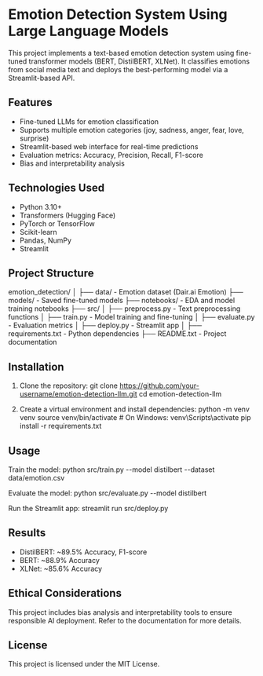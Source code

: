 Emotion Detection System Using Large Language Models
====================================================

This project implements a text-based emotion detection system using fine-tuned transformer models (BERT, DistilBERT, XLNet). It classifies emotions from social media text and deploys the best-performing model via a Streamlit-based API.

Features
--------
- Fine-tuned LLMs for emotion classification
- Supports multiple emotion categories (joy, sadness, anger, fear, love, surprise)
- Streamlit-based web interface for real-time predictions
- Evaluation metrics: Accuracy, Precision, Recall, F1-score
- Bias and interpretability analysis

Technologies Used
-----------------
- Python 3.10+
- Transformers (Hugging Face)
- PyTorch or TensorFlow
- Scikit-learn
- Pandas, NumPy
- Streamlit

Project Structure
-----------------
emotion_detection/
│
├── data/                  - Emotion dataset (Dair.ai Emotion)
├── models/                - Saved fine-tuned models
├── notebooks/             - EDA and model training notebooks
├── src/
│   ├── preprocess.py      - Text preprocessing functions
│   ├── train.py           - Model training and fine-tuning
│   ├── evaluate.py        - Evaluation metrics
│   ├── deploy.py          - Streamlit app
│
├── requirements.txt       - Python dependencies
├── README.txt             - Project documentation

Installation
------------
1. Clone the repository:
   git clone https://github.com/your-username/emotion-detection-llm.git
   cd emotion-detection-llm

2. Create a virtual environment and install dependencies:
   python -m venv venv
   source venv/bin/activate        # On Windows: venv\Scripts\activate
   pip install -r requirements.txt

Usage
-----
Train the model:
   python src/train.py --model distilbert --dataset data/emotion.csv

Evaluate the model:
   python src/evaluate.py --model distilbert

Run the Streamlit app:
   streamlit run src/deploy.py

Results
-------
- DistilBERT: ~89.5% Accuracy, F1-score
- BERT: ~88.9% Accuracy
- XLNet: ~85.6% Accuracy

Ethical Considerations
----------------------
This project includes bias analysis and interpretability tools to ensure responsible AI deployment. Refer to the documentation for more details.

License
-------
This project is licensed under the MIT License.
